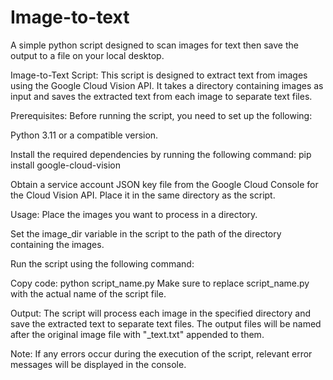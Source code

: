 # Image-to-text
A simple python script designed to scan images for text then save the output to a file on your local desktop.

Image-to-Text Script:
This script is designed to extract text from images using the Google Cloud Vision API. It takes a directory containing images as input and saves the extracted text from each image to separate text files.

Prerequisites:
Before running the script, you need to set up the following:

Python 3.11 or a compatible version.

Install the required dependencies by running the following command:
pip install google-cloud-vision

Obtain a service account JSON key file from the Google Cloud Console for the Cloud Vision API. Place it in the same directory as the script.

Usage:
Place the images you want to process in a directory.

Set the image_dir variable in the script to the path of the directory containing the images.

Run the script using the following command:

Copy code:
python script_name.py
Make sure to replace script_name.py with the actual name of the script file.

Output:
The script will process each image in the specified directory and save the extracted text to separate text files. The output files will be named after the original image file with "_text.txt" appended to them.

Note:
If any errors occur during the execution of the script, relevant error messages will be displayed in the console.
